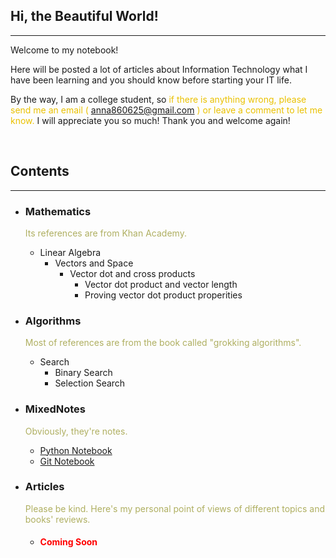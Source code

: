 <style>
.highlight1{
    color: #EAC100;
}
.highlight2{
    color: #AFAF61;
}
.comingsoon{
    color: red;
}
</style>

## Hi, the Beautiful World!
---

Welcome to my notebook!

Here will be posted a lot of articles about Information Technology what I have been learning and you should know before starting your IT life.

By the way, I am a college student, so <font class="highlight1">if there is anything wrong, please send me an email (</font> <anna860625@gmail.com> <font class="highlight1">) or leave a comment to let me know.</font> I will appreciate you so much! Thank you and welcome again!

<br/>

## Contents
---

* ### Mathematics
    <font class="highlight2">Its references are from Khan Academy.</font>

    * Linear Algebra
      * Vectors and Space
        - Vector dot and cross products
          - Vector dot product and vector length
          - Proving vector dot product properities

* ### Algorithms
    <font class="highlight2">Most of references are from the book called "grokking algorithms".</font>

    * Search
       * Binary Search
       * Selection Search

* ### MixedNotes
    <font class="highlight2">Obviously, they're notes.</font>

    * [Python Notebook](mixednotes/python.md)
    * [Git Notebook](mixednotes/git.md)

* ### Articles
    <font class="highlight2">Please be kind. Here's my personal point of views of different topics and books' reviews.</font>

    * <h4><font class="comingsoon">Coming Soon</font></h4>
    

<!--
### Python

Markdown is a lightweight and easy-to-use syntax for styling your writing. It includes conventions for

```markdown
Syntax highlighted code block

# Header 1
## Header 2
### Header 3

- Bulleted
- List

1. Numbered
2. List

**Bold** and _Italic_ and `Code` text

[Link](url) and ![Image](src)
```

For more details see [GitHub Flavored Markdown](https://guides.github.com/features/mastering-markdown/).

### Jekyll Themes

Your Pages site will use the layout and styles from the Jekyll theme you have selected in your [repository settings](https://github.com/anna0625/QuantumAnna/settings). The name of this theme is saved in the Jekyll `_config.yml` configuration file.

### Support or Contact

Having trouble with Pages? Check out our [documentation](https://help.github.com/categories/github-pages-basics/) or [contact support](https://github.com/contact) and we’ll help you sort it out.

-->